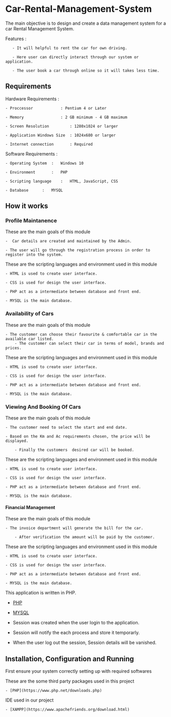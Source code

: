 # Car-Rental-Management-System

The main objective is to design and create a data management system for a car Rental Management System.

Features :

       - It will helpful to rent the car for own driving.

       - Here user can directly interact through our system or application.

       - The user book a car through online so it will takes less time.

## Requirements 

Hardware Requirements :
	
	- Proccessor 		    : Pentium 4 or Later
	
	- Memory    		    : 2 GB minimum - 4 GB maximum
	
	- Screen Resolution 	    : 1280x1024 or larger
	
	- Application Windows Size  : 1024x680 or larger
	
	- Internet connection 	    : Required

Software Requirements :

	- Operating System	:	Windows 10
	
	- Environment		:	PHP
	
	- Scripting language	:	HTML, JavaScript, CSS
	
	- Database		:	MYSQL

## How it works

### Profile Maintanence

These are the main goals of this module 

	-  Car details are created and maintained by the Admin.

	- The user will go through the registration process in order to register into the system.

These are the scripting languages and environment used in this module 

	- HTML is used to create user interface.
	
	- CSS is used for design the user interface.
	
	- PHP act as a intermediate between database and front end.
	
	- MYSQL is the main database.
	
	
###  Availability of Cars

These are the main goals of this module 

	- The customer can choose their favourite & comfortable car in the available car listed.
        - The customer can select their car in terms of model, brands and prices.

	
These are the scripting languages and environment used in this module 

	- HTML is used to create user interface.
	
	- CSS is used for design the user interface.
	
	- PHP act as a intermediate between database and front end.
 	
	- MYSQL is the main database.
	
	

### Viewing And Booking Of Cars

These are the main goals of this module

	- The customer need to select the start and end date.

	- Based on the Km and Ac requirements chosen, the price will be displayed.

        - Finally the customers  desired car will be booked.

These are the scripting languages and environment used in this module 

	- HTML is used to create user interface.
	
	- CSS is used for design the user interface.
	
	- PHP act as a intermediate between database and front end.
	
	- MYSQL is the main database.
	


#### Financial Management

These are the main goals of this module

	- The invoice department will generate the bill for the car. 
       
        - After verification the amount will be paid by the customer. 

These are the scripting languages and environment used in this module 

	- HTML is used to create user interface.
	
	- CSS is used for design the user interface.
	
	- PHP act as a intermediate between database and front end.
	
	- MYSQL is the main database.

This application is written in PHP.

- [PHP]( https://github.com/php)
 
- [MYSQL]( https://github.com/mysql)

	
- Session was created when the user login to the application.
	
- Session will notify the each process and store it temporarly.
	
- When the user log out the session, Session details will be vanished. 

## Installation, Configuration and Running 

First ensure your system correctly setting up with required softwares 

These are the some third party packages used in this project

```Console
- [PHP](https://www.php.net/downloads.php)
```

IDE used in our project 

```Console
- [XAMPP](https://www.apachefriends.org/download.html)
```
